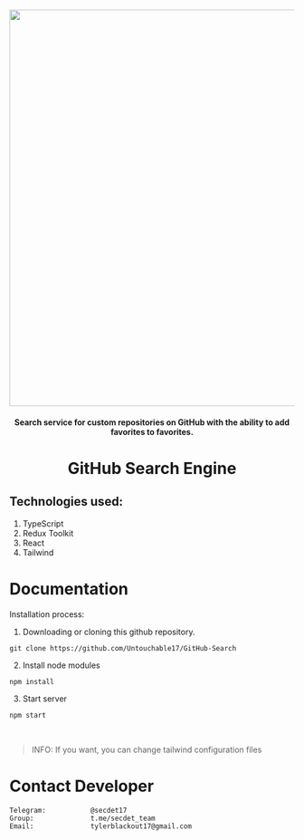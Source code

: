 <h1 align="center">
    <a href="https://github.com/Untouchable17/Cam-Hackers">
        <img src="https://i.ibb.co/Sn6HxQp/2023-02-03-00-5.png" width="700">
    </a>
</h1>


<h4 align="center"> Search service for custom repositories on GitHub with the ability to add favorites to favorites. </h4>

<h1 align="center">GitHub Search Engine</h1>

## Technologies used:
1. TypeScript
2. Redux Toolkit
3. React
4. Tailwind

# Documentation

Installation process:

1. Downloading or cloning this github repository.
```
git clone https://github.com/Untouchable17/GitHub-Search
```
2. Install node modules
```
npm install 
```
3. Start server
```
npm start
```
<br/>

> INFO: If you want, you can change tailwind configuration files

# Contact Developer


    Telegram:           @secdet17
    Group:              t.me/secdet_team
    Email:              tylerblackout17@gmail.com

